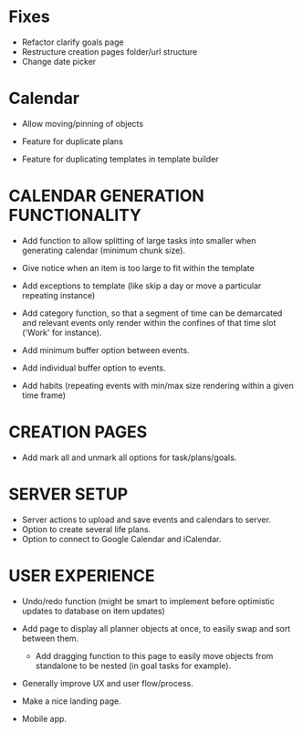 # Fixes

- Refactor clarify goals page
- Restructure creation pages folder/url structure
- Change date picker

# Calendar

- Allow moving/pinning of objects

- Feature for duplicate plans
- Feature for duplicating templates in template builder

# CALENDAR GENERATION FUNCTIONALITY

- Add function to allow splitting of large tasks into smaller when generating calendar (minimum chunk size).
- Give notice when an item is too large to fit within the template

- Add exceptions to template (like skip a day or move a particular repeating instance)
- Add category function, so that a segment of time can be demarcated and relevant events
  only render within the confines of that time slot ('Work' for instance).

- Add minimum buffer option between events.
- Add individual buffer option to events.

- Add habits (repeating events with min/max size rendering within a given time frame)

# CREATION PAGES

- Add mark all and unmark all options for task/plans/goals.

# SERVER SETUP

- Server actions to upload and save events and calendars to server.
- Option to create several life plans.
- Option to connect to Google Calendar and iCalendar.

# USER EXPERIENCE

- Undo/redo function (might be smart to implement before optimistic updates to database on item updates)

- Add page to display all planner objects at once, to easily swap and sort between them.

  - Add dragging function to this page to easily move objects from standalone to be nested (in goal tasks for example).

- Generally improve UX and user flow/process.

- Make a nice landing page.

- Mobile app.
